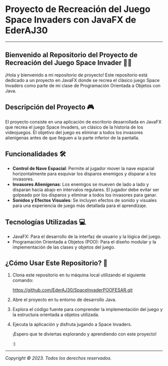 # Proyecto de Recreación del Juego Space Invaders con JavaFX de EderAJ30

---

## Bienvenido al Repositorio del Proyecto de Recreación del Juego Space Invader 🚀👾

¡Hola y bienvenido a mi repositorio de proyecto! Este repositorio está dedicado a un proyecto en JavaFX donde se recrea el clásico juego Space Invaders como parte de mi clase de Programación Orientada a Objetos con Java.

## Descripción del Proyecto 🎮

El proyecto consiste en una aplicación de escritorio desarrollada en JavaFX que recrea el juego Space Invaders, un clásico de la historia de los videojuegos. El objetivo del juego es eliminar a todos los invasores alienígenas antes de que lleguen a la parte inferior de la pantalla.

## Funcionalidades 🛠️

- **Control de Nave Espacial**: Permite al jugador mover la nave espacial horizontalmente para esquivar los disparos enemigos y disparar a los invasores.
- **Invasores Alienígenas**: Los enemigos se mueven de lado a lado y disparan hacia abajo en intervalos regulares. El jugador debe evitar ser golpeado por los disparos y eliminar a todos los invasores para ganar.
- **Sonidos y Efectos Visuales**: Se incluyen efectos de sonido y visuales para una experiencia de juego más detallada para el aprendizaje.

## Tecnologías Utilizadas 💻

- JavaFX: Para el desarrollo de la interfaz de usuario y la lógica del juego.
- Programación Orientada a Objetos (POO): Para el diseño modular y la implementación de las clases y objetos del juego.

## ¿Cómo Usar Este Repositorio? 📝

1. Clona este repositorio en tu máquina local utilizando el siguiente comando:

   https://github.com/EderAJ30/SpaceInvaderPOOFESAR.git

2. Abre el proyecto en tu entorno de desarrollo Java.
3. Explora el código fuente para comprender la implementación del juego y la estructura orientada a objetos utilizada.
4. Ejecuta la aplicación y disfruta jugando a Space Invaders.

   ¡Espero que te diviertas explorando y aprendiendo con este proyecto!

   :)

---

*Copyright © 2023. Todos los derechos reservados.*
